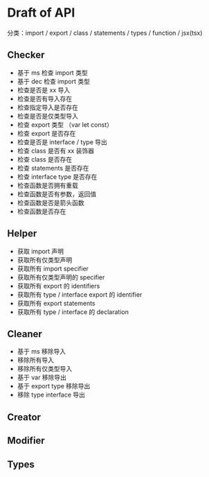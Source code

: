 # Draft of API

分类：import / export / class / statements / types / function / jsx(tsx)

## Checker

- 基于 ms 检查 import 类型
- 基于 dec 检查 import 类型
- 检查是否是 xx 导入
- 检查是否有导入存在
- 检查指定导入是否存在
- 检查是否是仅类型导入
- 检查 export 类型 （var let const）
- 检查 export 是否存在
- 检查是否是 interface / type 导出
- 检查 class 是否有 xx 装饰器
- 检查 class 是否存在
- 检查 statements 是否存在
- 检查 interface type 是否存在
- 检查函数是否拥有重载
- 检查函数是否有参数，返回值
- 检查函数是否是箭头函数
- 检查函数是否存在

## Helper

- 获取 import 声明
- 获取所有仅类型声明
- 获取所有 import specifier
- 获取所有仅类型声明的 specifier
- 获取所有 export 的 identifiers
- 获取所有 type / interface export 的 identifier
- 获取所有 export statements
- 获取所有 type / interface 的 declaration

## Cleaner

- 基于 ms 移除导入
- 移除所有导入
- 移除所有仅类型导入
- 基于 var 移除导出
- 基于 export type 移除导出
- 移除 type interface 导出

## Creator

## Modifier

## Types
